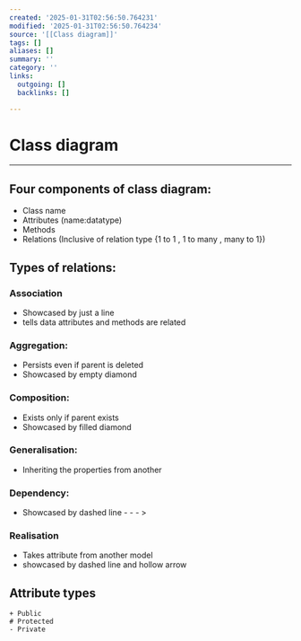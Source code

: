 ```yaml
---
created: '2025-01-31T02:56:50.764231'
modified: '2025-01-31T02:56:50.764234'
source: '[[Class diagram]]'
tags: []
aliases: []
summary: ''
category: ''
links:
  outgoing: []
  backlinks: []

---
```


# Class diagram

___
## Four components of class diagram:
- Class name
- Attributes (name:datatype)
- Methods
- Relations (Inclusive of relation type {1 to 1 , 1 to many , many to 1})
## Types of relations:
### Association
- Showcased by just a line
- tells data attributes and methods are related
### Aggregation:
- Persists even if parent is deleted
- Showcased by empty diamond
### Composition:
- Exists only if parent exists
- Showcased by filled diamond
### Generalisation:
- Inheriting the properties from another
### Dependency:
- Showcased by dashed line - - - >

### Realisation
-  Takes attribute from another model
- showcased by dashed line and hollow arrow

## Attribute types
```
+ Public
# Protected
- Private
```

